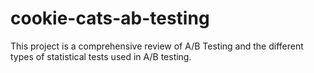 # cookie-cats-ab-testing
This project is a comprehensive review of A/B Testing and the different types of statistical tests used in A/B testing.
